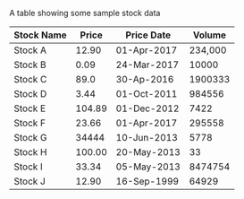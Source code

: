 
A table showing some sample stock data

| Stock Name      | Price       | Price Date   | Volume   |
| --------------- | ----------- | -------------|--------- |
| Stock A         | 12.90       | 01-Apr-2017  | 234,000  |
| Stock B         | 0.09        | 24-Mar-2017  | 10000    |
| Stock C         | 89.0        | 30-Ap-2016   | 1900333  |
| Stock D         | 3.44        | 01-Oct-2011  | 984556   |
| Stock E         | 104.89      | 01-Dec-2012  | 7422     |
| Stock F         | 23.66       | 01-Apr-2017  | 295558   |
| Stock G         | 34444       | 10-Jun-2013  | 5778     |
| Stock H         | 100.00      | 20-May-2013  | 33       |
| Stock I         | 33.34       | 05-May-2013  | 8474754  |
| Stock J         | 12.90       | 16-Sep-1999  | 64929    |


